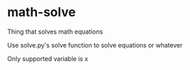 # math-solve

Thing that solves math equations

Use solve.py's solve function to solve equations or whatever

Only supported variable is x
